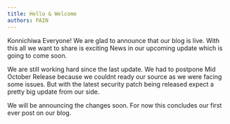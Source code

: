 ```yaml
---
title: Hello & Welcome
authors: PAIN
---
```


Konnichiwa Everyone! We are glad to announce that our blog is live. With this all we want to share is exciting News in our upcoming update which is going to come soon. 

<!--truncate-->

We are still working hard since the last update. We had to postpone Mid October Release because we couldnt ready our source as we were facing some issues. But with the latest security patch being released expect a pretty big update from our side.

We will be announcing the changes soon. For now this concludes our first ever post on our blog.


